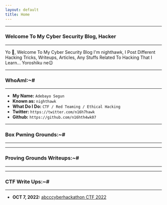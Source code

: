 ```yaml
---
layout: default
title: Home
---
```


* * *
### Welcome To My Cyber Security Blog,  Hacker
* * *

Yo 👋, Welcome To My Cyber Security Blog I'm nighthawk, I Post Different Hacking Tricks, Writeups, Articles, Any Stuffs Related To Hacking That I Learn... Yoroshiku ne😉

* * *
### WhoAmI:~#
* * *

- **My Name:**    `Adebayo Segun`
- **Known as:**   `nighthawk`
- **What Do I Do:**  `CTF / Red Teaming / Ethical Hacking`
- **Twitter:** `https://twitter.com/n16h7hawk`
- **Github:** `https://github.com/n16hth4wk07`

* * *
### **Box Pwning Grounds:~#**
* * *

* * *
### **Proving Grounds Writeups:~#**
* * *

* * *
### **CTF Write Ups:~#**
* * *


- **OCT 7, 2022:** [abcccyberhackathon CTF 2022](https://n16hth4wk07.github.io/n16hth4wk.github.io/posts/CTF/abcctf.md)
